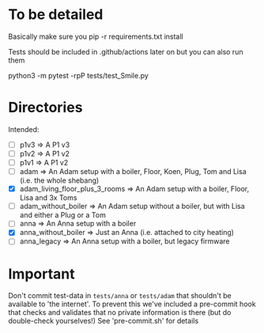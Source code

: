 # To be detailed

Basically make sure you pip -r requirements.txt install

Tests should be included in .github/actions later on but you can also run them

python3 -m pytest -rpP tests/test_Smile.py

# Directories

Intended:

 - [ ] p1v3 => A P1 v3
 - [ ] p1v2 => A P1 v2
 - [ ] p1v1 => A P1 v2
 - [ ] adam => An Adam setup with a boiler, Floor, Koen, Plug, Tom and Lisa (i.e. the whole shebang)
 - [x] adam_living_floor_plus_3_rooms => An Adam setup with a boiler, Floor, Lisa and 3x Toms
 - [ ] adam_without_boiler => An Adam setup without a boiler, but with Lisa and either a Plug or a Tom
 - [ ] anna => An Anna setup with a boiler
 - [x] anna_without_boiler => Just an Anna (i.e. attached to city heating)
 - [ ] anna_legacy => An Anna setup with a boiler, but legacy firmware

# Important

Don't commit test-data in `tests/anna` or `tests/adam` that shouldn't be available to 'the internet'.
To prevent this we've included a pre-commit hook that checks and validates that no private information is there (but do double-check yourselves!)
See 'pre-commit.sh' for details


